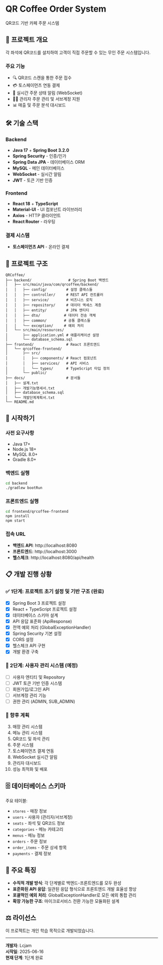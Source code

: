 # QR Coffee Order System

QR코드 기반 카페 주문 시스템

## 📖 프로젝트 개요

각 좌석에 QR코드를 설치하여 고객이 직접 주문할 수 있는 무인 주문 시스템입니다.

### 주요 기능
- 🔍 QR코드 스캔을 통한 주문 접수
- 💳 토스페이먼츠 연동 결제
- 📱 실시간 주문 상태 알림 (WebSocket)
- 👨‍💼 관리자 주문 관리 및 서브계정 지원
- 📊 매출 및 주문 분석 대시보드

## 🛠 기술 스택

### Backend
- **Java 17** + **Spring Boot 3.2.0**
- **Spring Security** - 인증/인가
- **Spring Data JPA** - 데이터베이스 ORM
- **MySQL** - 메인 데이터베이스
- **WebSocket** - 실시간 알림
- **JWT** - 토큰 기반 인증

### Frontend
- **React 18** + **TypeScript**
- **Material-UI** - UI 컴포넌트 라이브러리
- **Axios** - HTTP 클라이언트
- **React Router** - 라우팅

### 결제 시스템
- **토스페이먼츠 API** - 온라인 결제

## 📁 프로젝트 구조

```
QRCoffee/
├── backend/                 # Spring Boot 백엔드
│   ├── src/main/java/com/qrcoffee/backend/
│   │   ├── config/         # 설정 클래스들
│   │   ├── controller/     # REST API 컨트롤러
│   │   ├── service/        # 비즈니스 로직
│   │   ├── repository/     # 데이터 액세스 계층
│   │   ├── entity/         # JPA 엔티티
│   │   ├── dto/           # 데이터 전송 객체
│   │   ├── common/        # 공통 클래스들
│   │   └── exception/     # 예외 처리
│   └── src/main/resources/
│       ├── application.yml # 애플리케이션 설정
│       └── database_schema.sql
├── frontend/               # React 프론트엔드
│   └── qrcoffee-frontend/
│       ├── src/
│       │   ├── components/ # React 컴포넌트
│       │   ├── services/   # API 서비스
│       │   └── types/      # TypeScript 타입 정의
│       └── public/
├── docs/                   # 문서들
│   ├── 설계.txt
│   ├── 개발기능명세서.txt
│   ├── database_schema.sql
│   └── 개발단계계획서.txt
└── README.md
```

## 🚀 시작하기

### 사전 요구사항
- Java 17+
- Node.js 18+
- MySQL 8.0+
- Gradle 8.0+

### 백엔드 실행
```bash
cd backend
./gradlew bootRun
```

### 프론트엔드 실행
```bash
cd frontend/qrcoffee-frontend
npm install
npm start
```

### 접속 URL
- **백엔드 API**: http://localhost:8080
- **프론트엔드**: http://localhost:3000
- **헬스체크**: http://localhost:8080/api/health

## 📋 개발 진행 상황

### ✅ 1단계: 프로젝트 초기 설정 및 기반 구조 (완료)
- [x] Spring Boot 3 프로젝트 설정
- [x] React + TypeScript 프로젝트 설정
- [x] 데이터베이스 스키마 설계
- [x] API 응답 표준화 (ApiResponse)
- [x] 전역 예외 처리 (GlobalExceptionHandler)
- [x] Spring Security 기본 설정
- [x] CORS 설정
- [x] 헬스체크 API 구현
- [x] 개발 환경 구축

### 🔄 2단계: 사용자 관리 시스템 (예정)
- [ ] 사용자 엔티티 및 Repository
- [ ] JWT 토큰 기반 인증 시스템
- [ ] 회원가입/로그인 API
- [ ] 서브계정 관리 기능
- [ ] 권한 관리 (ADMIN, SUB_ADMIN)

### 📅 향후 계획
3. 매장 관리 시스템
4. 메뉴 관리 시스템  
5. QR코드 및 좌석 관리
6. 주문 시스템
7. 토스페이먼츠 결제 연동
8. WebSocket 실시간 알림
9. 관리자 대시보드
10. 성능 최적화 및 배포

## 🗄 데이터베이스 스키마

주요 테이블:
- `stores` - 매장 정보
- `users` - 사용자 (관리자/서브계정)
- `seats` - 좌석 및 QR코드 정보
- `categories` - 메뉴 카테고리
- `menus` - 메뉴 정보
- `orders` - 주문 정보
- `order_items` - 주문 상세 항목
- `payments` - 결제 정보

## 📝 주요 특징

- **수직적 개발 방식**: 각 단계별로 백엔드-프론트엔드를 모두 완성
- **표준화된 API 응답**: 일관된 응답 형식으로 프론트엔드 개발 효율성 향상
- **포괄적인 예외 처리**: GlobalExceptionHandler로 모든 예외 통합 관리
- **확장 가능한 구조**: 마이크로서비스 전환 가능한 모듈화된 설계

## ⚖️ 라이선스

이 프로젝트는 개인 학습 목적으로 개발되었습니다.

---

**개발자**: Lcjam  
**시작일**: 2025-06-16  
**현재 단계**: 1단계 완료 